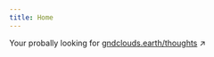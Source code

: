 ```yaml
---
title: Home
---
```




Your probally looking for [gndclouds.earth/thoughts](https://gndclouds.earth/thoughts) ↗
